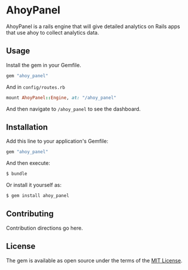 # AhoyPanel
AhoyPanel is a rails engine that will give detailed analytics on Rails apps that use ahoy to collect analytics data.

## Usage
Install the gem in your Gemfile.

```ruby
gem "ahoy_panel"
```

And in `config/routes.rb`

```ruby
mount AhoyPanel::Engine, at: "/ahoy_panel"
```

And then navigate to `/ahoy_panel` to see the dashboard.

## Installation
Add this line to your application's Gemfile:

```ruby
gem "ahoy_panel"
```

And then execute:
```bash
$ bundle
```

Or install it yourself as:
```bash
$ gem install ahoy_panel
```

## Contributing
Contribution directions go here.

## License
The gem is available as open source under the terms of the [MIT License](https://opensource.org/licenses/MIT).
